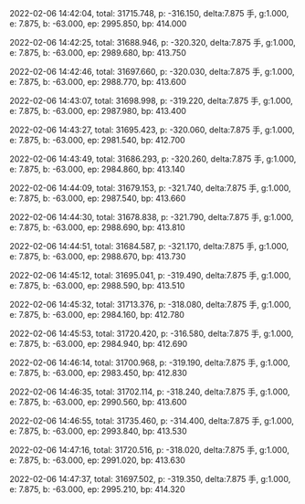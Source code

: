 2022-02-06 14:42:04, total: 31715.748, p: -316.150, delta:7.875 手, g:1.000, e: 7.875, b: -63.000, ep: 2995.850, bp: 414.000

2022-02-06 14:42:25, total: 31688.946, p: -320.320, delta:7.875 手, g:1.000, e: 7.875, b: -63.000, ep: 2989.680, bp: 413.750

2022-02-06 14:42:46, total: 31697.660, p: -320.030, delta:7.875 手, g:1.000, e: 7.875, b: -63.000, ep: 2988.770, bp: 413.600

2022-02-06 14:43:07, total: 31698.998, p: -319.220, delta:7.875 手, g:1.000, e: 7.875, b: -63.000, ep: 2987.980, bp: 413.400

2022-02-06 14:43:27, total: 31695.423, p: -320.060, delta:7.875 手, g:1.000, e: 7.875, b: -63.000, ep: 2981.540, bp: 412.700

2022-02-06 14:43:49, total: 31686.293, p: -320.260, delta:7.875 手, g:1.000, e: 7.875, b: -63.000, ep: 2984.860, bp: 413.140

2022-02-06 14:44:09, total: 31679.153, p: -321.740, delta:7.875 手, g:1.000, e: 7.875, b: -63.000, ep: 2987.540, bp: 413.660

2022-02-06 14:44:30, total: 31678.838, p: -321.790, delta:7.875 手, g:1.000, e: 7.875, b: -63.000, ep: 2988.690, bp: 413.810

2022-02-06 14:44:51, total: 31684.587, p: -321.170, delta:7.875 手, g:1.000, e: 7.875, b: -63.000, ep: 2988.670, bp: 413.730

2022-02-06 14:45:12, total: 31695.041, p: -319.490, delta:7.875 手, g:1.000, e: 7.875, b: -63.000, ep: 2988.590, bp: 413.510

2022-02-06 14:45:32, total: 31713.376, p: -318.080, delta:7.875 手, g:1.000, e: 7.875, b: -63.000, ep: 2984.160, bp: 412.780

2022-02-06 14:45:53, total: 31720.420, p: -316.580, delta:7.875 手, g:1.000, e: 7.875, b: -63.000, ep: 2984.940, bp: 412.690

2022-02-06 14:46:14, total: 31700.968, p: -319.190, delta:7.875 手, g:1.000, e: 7.875, b: -63.000, ep: 2983.450, bp: 412.830

2022-02-06 14:46:35, total: 31702.114, p: -318.240, delta:7.875 手, g:1.000, e: 7.875, b: -63.000, ep: 2990.560, bp: 413.600

2022-02-06 14:46:55, total: 31735.460, p: -314.400, delta:7.875 手, g:1.000, e: 7.875, b: -63.000, ep: 2993.840, bp: 413.530

2022-02-06 14:47:16, total: 31720.516, p: -318.020, delta:7.875 手, g:1.000, e: 7.875, b: -63.000, ep: 2991.020, bp: 413.630

2022-02-06 14:47:37, total: 31697.502, p: -319.350, delta:7.875 手, g:1.000, e: 7.875, b: -63.000, ep: 2995.210, bp: 414.320